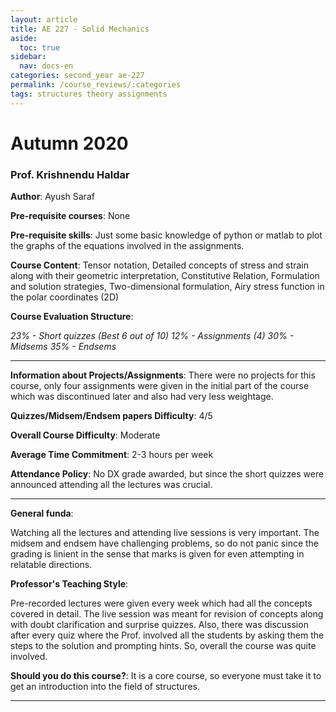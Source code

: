 ```yaml
---
layout: article
title: AE 227 - Solid Mechanics
aside:
  toc: true
sidebar:
  nav: docs-en
categories: second_year ae-227
permalink: /course_reviews/:categories
tags: structures theory assignments
---
```


# Autumn 2020
### Prof. Krishnendu Haldar
**Author**: Ayush Saraf

**Pre-requisite courses**: None

**Pre-requisite skills**: Just some basic knowledge of python or matlab to plot the graphs of the equations involved in the assignments.

**Course Content**: Tensor notation, Detailed concepts of stress and strain along with their geometric interpretation, Constitutive Relation, Formulation and solution strategies, Two-dimensional formulation, Airy stress function in the polar coordinates (2D)

**Course Evaluation Structure**:

*23% - Short quizzes (Best 6 out of 10)*
*12% - Assignments (4)*
*30% - Midsems*
*35% - Endsems*

---

**Information about Projects/Assignments**: 
There were no projects for this course, only four assignments were given in the initial part of the course which was discontinued later and also had very less weightage.


**Quizzes/Midsem/Endsem papers Difficulty**: 4/5

**Overall Course Difficulty**: Moderate

**Average Time Commitment**:
2-3 hours per week

**Attendance Policy**: No DX grade awarded, but since the short quizzes were announced attending all the lectures was crucial. 

---

**General funda**: 

Watching all the lectures and attending live sessions is very important. The midsem and endsem have challenging problems, so do not panic since the grading is linient in the sense that marks is given for even attempting in relatable directions.

**Professor's Teaching Style**: 

Pre-recorded lectures were given every week which had all the concepts covered in detail. The live session was meant for revision of concepts along with doubt clarification and surprise quizzes. Also, there was discussion after every quiz where the Prof. involved all the students by asking them the steps to the solution and prompting hints. So, overall the course was quite involved.

**Should you do this course?**: 
It is a core course, so everyone must take it to get an introduction into the field of structures.

---
